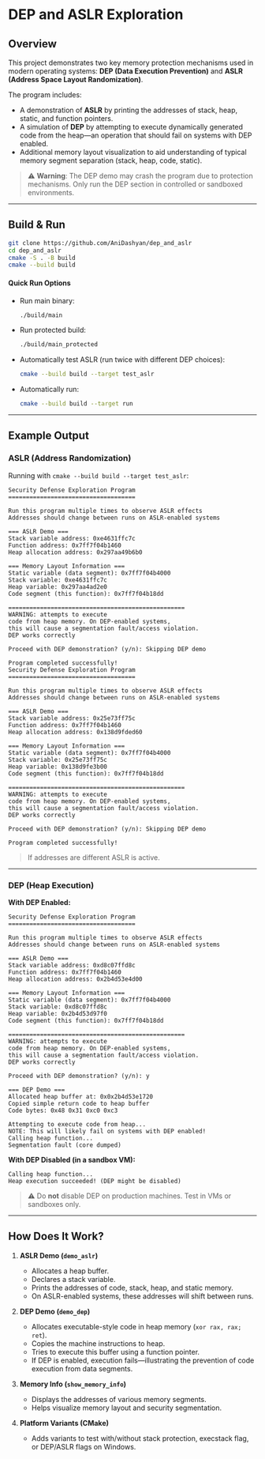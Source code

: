 # DEP and ASLR Exploration

## Overview

This project demonstrates two key memory protection mechanisms used in modern operating systems:
**DEP (Data Execution Prevention)** and **ASLR (Address Space Layout Randomization)**.

The program includes:

* A demonstration of **ASLR** by printing the addresses of stack, heap, static, and function pointers.
* A simulation of **DEP** by attempting to execute dynamically generated code from the heap—an operation that should fail on systems with DEP enabled.
* Additional memory layout visualization to aid understanding of typical memory segment separation (stack, heap, code, static).

> ⚠️ **Warning**: The DEP demo may crash the program due to protection mechanisms. Only run the DEP section in controlled or sandboxed environments.

---

## Build & Run
```bash
git clone https://github.com/AniDashyan/dep_and_aslr
cd dep_and_aslr
cmake -S . -B build
cmake --build build
```

#### Quick Run Options
* Run main binary:

  ```bash
  ./build/main
  ```

* Run protected build:

  ```bash
  ./build/main_protected
  ```

* Automatically test ASLR (run twice with different DEP choices):

  ```bash
  cmake --build build --target test_aslr
  ```

* Automatically run:

  ```bash
  cmake --build build --target run
  ```

---

## Example Output

### ASLR (Address Randomization)

Running with `cmake --build build --target test_aslr`:
```
Security Defense Exploration Program
====================================

Run this program multiple times to observe ASLR effects
Addresses should change between runs on ASLR-enabled systems

=== ASLR Demo ===
Stack variable address: 0xe4631ffc7c
Function address: 0x7ff7f04b1460
Heap allocation address: 0x297aa49b6b0

=== Memory Layout Information ===
Static variable (data segment): 0x7ff7f04b4000
Stack variable: 0xe4631ffc7c
Heap variable: 0x297aa4ad2e0
Code segment (this function): 0x7ff7f04b18dd

==================================================
WARNING: attempts to execute
code from heap memory. On DEP-enabled systems,
this will cause a segmentation fault/access violation.
DEP works correctly

Proceed with DEP demonstration? (y/n): Skipping DEP demo

Program completed successfully!
Security Defense Exploration Program
====================================

Run this program multiple times to observe ASLR effects
Addresses should change between runs on ASLR-enabled systems

=== ASLR Demo ===
Stack variable address: 0x25e73ff75c
Function address: 0x7ff7f04b1460
Heap allocation address: 0x138d9fded60

=== Memory Layout Information ===
Static variable (data segment): 0x7ff7f04b4000
Stack variable: 0x25e73ff75c
Heap variable: 0x138d9fe3b00
Code segment (this function): 0x7ff7f04b18dd

==================================================
WARNING: attempts to execute
code from heap memory. On DEP-enabled systems,
this will cause a segmentation fault/access violation.
DEP works correctly

Proceed with DEP demonstration? (y/n): Skipping DEP demo

Program completed successfully!
```

>  If addresses are different ASLR is active.

---

### DEP (Heap Execution)

**With DEP Enabled:**

```
Security Defense Exploration Program
====================================

Run this program multiple times to observe ASLR effects
Addresses should change between runs on ASLR-enabled systems

=== ASLR Demo ===
Stack variable address: 0xd8c07ffd8c
Function address: 0x7ff7f04b1460
Heap allocation address: 0x2b4d53e4d00

=== Memory Layout Information ===
Static variable (data segment): 0x7ff7f04b4000
Stack variable: 0xd8c07ffd8c
Heap variable: 0x2b4d53d97f0
Code segment (this function): 0x7ff7f04b18dd

==================================================
WARNING: attempts to execute
code from heap memory. On DEP-enabled systems,
this will cause a segmentation fault/access violation.
DEP works correctly

Proceed with DEP demonstration? (y/n): y

=== DEP Demo ===
Allocated heap buffer at: 0x0x2b4d53e1720
Copied simple return code to heap buffer
Code bytes: 0x48 0x31 0xc0 0xc3

Attempting to execute code from heap...
NOTE: This will likely fail on systems with DEP enabled!
Calling heap function...
Segmentation fault (core dumped)
```

**With DEP Disabled (in a sandbox VM):**

```
Calling heap function...
Heap execution succeeded! (DEP might be disabled)
```

> ⚠️ Do **not** disable DEP on production machines. Test in VMs or sandboxes only.

---

## How Does It Work?

1. **ASLR Demo (`demo_aslr`)**

   * Allocates a heap buffer.
   * Declares a stack variable.
   * Prints the addresses of code, stack, heap, and static memory.
   * On ASLR-enabled systems, these addresses will shift between runs.

2. **DEP Demo (`demo_dep`)**

   * Allocates executable-style code in heap memory (`xor rax, rax; ret`).
   * Copies the machine instructions to heap.
   * Tries to execute this buffer using a function pointer.
   * If DEP is enabled, execution fails—illustrating the prevention of code execution from data segments.

3. **Memory Info (`show_memory_info`)**

   * Displays the addresses of various memory segments.
   * Helps visualize memory layout and security segmentation.

4. **Platform Variants (CMake)**

   * Adds variants to test with/without stack protection, execstack flag, or DEP/ASLR flags on Windows.
